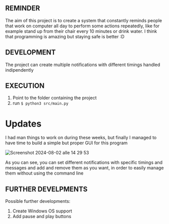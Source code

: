 ## REMINDER

The aim of this project is to create a system that constantly reminds people that work on computer all day to perform some actions repeatedly, like for example stand up from their chair every 10 minutes or drink water.
I think that programming is amazing but staying safe is better :D

## DEVELOPMENT
The project can create multiple notifications with different timings handled indipendently

## EXECUTION
1. Point to the folder containing the project
2. run `$ python3 src/main.py`

# Updates
I had man things to work on during these weeks, but finally I managed to have time to build a simple but proper GUI for this program

![Screenshot 2024-08-02 alle 14 29 53](https://github.com/user-attachments/assets/0e127c97-05e5-4d41-bac6-ab51d2b2becd)

As you can see, you can set different notifications with specific timings and messages and add and remove them as you want, in order to easily manage them without using the command line


## FURTHER DEVELPMENTS
Possible further developments:
1. Create Windows OS support
2. Add pause and play buttons

